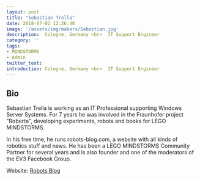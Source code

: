 ```yaml
---
layout: post
title: "Sebastian Trella"
date: 2018-07-02 12:26:40
image: '/assets/img/makers/Sebastian.jpg'
description:  Cologne, Germany <br>  IT Support Engineer
category: ''
tags:
- MINDSTORMS
- Admin
twitter_text:
introduction: Cologne, Germany <br>  IT Support Engineer
---
```




## Bio


Sebastian Trella is working as an IT Professional supporting Windows Server Systems. For 7 years he was involved in the Fraunhofer project "Roberta", developing experiments, robots and books for LEGO MINDSTORMS.

In his free time, he runs robots-blog.com, a website with all kinds of robotics stuff and news. He has been a LEGO MINDSTORMS Community Partner for several years and is also founder and one of the moderators of the EV3 Facebook Group.

Website: [Robots Blog](http://robots-blog.com)
